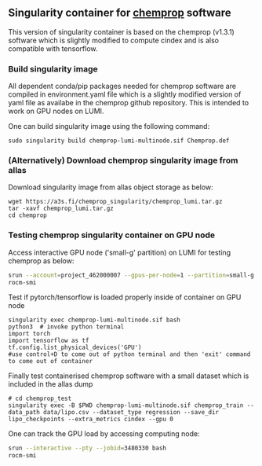 ## Singularity container for [chemprop](https://github.com/chemprop/chemprop.git)  software
This version of singularity container is based on the chemprop (v1.3.1) software which is slightly modified to compute cindex and is also compatible with tensorflow.

### Build singularity image

All dependent conda/pip packages needed for chemprop software are  compiled in environment.yaml file which is a slightly modified version of yaml file as availabe in the chemprop github repository. This is intended to work on GPU nodes on LUMI.

One can build singularity image using the following command:

```
sudo singularity build chemprop-lumi-multinode.sif Chemprop.def 

```
### (Alternatively) Download chemprop singularity image from allas
Download singularity image from allas object storage as below:
```
wget https://a3s.fi/chemprop_singularity/chemprop_lumi.tar.gz
tar -xavf chemprop_lumi.tar.gz
cd chemprop
```

### Testing chemprop singularity container on GPU node

Access interactive GPU node ('small-g' partition) on LUMI for testing chemprop as below:

```bash
srun --account=project_462000007 --gpus-per-node=1 --partition=small-g --time=02:30:00 --nodes=1  --pty bash
rocm-smi
```

Test if pytorch/tensorflow is loaded properly inside of container on GPU node

```
singularity exec chemprop-lumi-multinode.sif bash
python3  # invoke python terminal
import torch
import tensorflow as tf
tf.config.list_physical_devices('GPU')
#use control+D to come out of python terminal and then 'exit' command to come out of container

```

Finally test containerised chemprop software with a small dataset which is included in the allas dump

```
# cd chemprop_test
singularity exec -B $PWD chemprop-lumi-multinode.sif chemprop_train --data_path data/lipo.csv --dataset_type regression --save_dir lipo_checkpoints --extra_metrics cindex --gpu 0
```
One can track the GPU load by accessing computing node:
```bash
srun --interactive --pty --jobid=3480330 bash
rocm-smi
```
